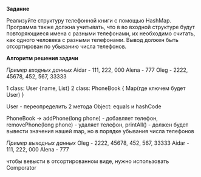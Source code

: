 **Задание**

Реализуйте структуру телефонной книги с помощью HashMap.
Программа также должна учитывать, что в во входной структуре будут повторяющиеся имена с разными телефонами, их необходимо считать, как одного человека с разными телефонами. Вывод должен быть отсортирован по убыванию числа телефонов.


**Алгоритм решения задачи**

*Пример входных данных*
Aidar - 111, 222, 000
Alena - 777
Oleg - 2222, 45678, 452, 567, 33333

1 class: User {name, List<Integer>}
2 class: PhoneBook { Map(где ключем будет User) }

User - переопределить 2 метода Object: equals и hashCode

PhoneBook -> 
  addPhone(long phone) - добавляет телефон, 
  removePhone(long phone) - удаляет телефон, 
  printAll() - должен будет вывести значения нашей map, но в порядке убывания числа телефонов

*Пример выходных данных*
Oleg - 2222, 45678, 452, 567, 33333
Aidar - 111, 222, 000
Alena - 777

чтобы вевысти в отсортированном виде, нужно использовать Comporator
